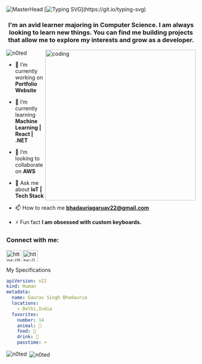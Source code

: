 ![MasterHead](https://user-images.githubusercontent.com/10498744/210012254-234538ff-d198-48aa-8964-37e6fd45d227.gif)
[![Typing SVG](https://readme-typing-svg.demolab.com?font=Tilt+Warp&size=30&pause=1000&color=9018F7&vCenter=true&width=500&lines=Heyy+%F0%9F%91%8B%2C+Gaurav+this+side!!)](https://git.io/typing-svg)
<h3 align="center">I'm an avid learner majoring in Computer Science. I am always looking to learn new things. You can find me building projects that allow me to explore my interests and grow as a developer.</h3>

<img align="right" alt="coding" width="400" src="https://camo.githubusercontent.com/cae12fddd9d6982901d82580bdf321d81fb299141098ca1c2d4891870827bf17/68747470733a2f2f6d69726f2e6d656469756d2e636f6d2f6d61782f313336302f302a37513379765349765f7430696f4a2d5a2e676966">
<p align="left"> <img src="https://komarev.com/ghpvc/?username=n0ted&label=Profile%20views&color=0e75b6&style=flat" alt="n0ted" /> </p>


- 🔭 I’m currently working on **Portfolio Website**

- 🌱 I’m currently learning **Machine Learning | React | .NET**

- 👯 I’m looking to collaborate on **AWS**

- 💬 Ask me about **IoT | Tech Stack**

- 📫 How to reach me **bhadauriagaruav22@gmail.com**

- ⚡ Fun fact **I am obsessed with custom keyboards.**

<h3 align="left">Connect with me:</h3>
<p align="left">
<a href="https://twitter.com/https://twitter.com/gaww__rav" target="blank"><img align="center" src="https://raw.githubusercontent.com/rahuldkjain/github-profile-readme-generator/master/src/images/icons/Social/twitter.svg" alt="https://twitter.com/gaww__rav" height="30" width="40" /></a>
<a href="https://linkedin.com/in/https://www.linkedin.com/in/gauravvsinghbhadauria/" target="blank"><img align="center" src="https://raw.githubusercontent.com/rahuldkjain/github-profile-readme-generator/master/src/images/icons/Social/linked-in-alt.svg" alt="https://www.linkedin.com/in/gauravvsinghbhadauria/" height="30" width="40" /></a>
</p>
My Specifications

```yaml
apiVersion: v22
kind: Human
metadata:
  name: Gaurav Singh Bhadauria
  locations:
    - Delhi,India
  favorites:
    number: 14
    animal: 🐶
    food: 🍕
    drink: 🍹
    passtime: ⌨️
```



<p><img align="left" src="https://github-readme-stats.vercel.app/api/top-langs?username=n0ted&show_icons=true&locale=en&layout=compact" alt="n0ted" /></p>

<p>&nbsp;<img align="center" src="https://github-readme-stats.vercel.app/api?username=n0ted&show_icons=true&locale=en" alt="n0ted" /></p>



